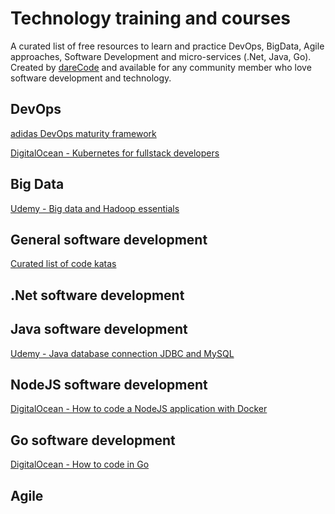 # Technology training and courses
A curated list of free resources to learn and practice DevOps, BigData, Agile approaches, Software Development and micro-services (.Net, Java, Go).
Created by [dareCode](https://www.darecode.com) and available for any community member who love software development and technology.

## DevOps

[adidas DevOps maturity framework](https://github.com/adidas/adidas-devops-maturity-framework/blob/master/framework/dmii.md)

[DigitalOcean - Kubernetes for fullstack developers](https://www.digitalocean.com/community/curriculums/kubernetes-for-full-stack-developers)


## Big Data
[Udemy - Big data and Hadoop essentials](https://www.udemy.com/course/big-data-and-hadoop-essentials-free-tutorial/)  

## General software development
[Curated list of code katas](https://github.com/gamontal/awesome-katas)

## .Net software development

## Java software development
[Udemy - Java database connection JDBC and MySQL](https://www.udemy.com/course/how-to-connect-java-jdbc-to-mysql)  

## NodeJS software development

[DigitalOcean - How to code a NodeJS application with Docker](https://www.digitalocean.com/community/tutorials/how-to-build-a-node-js-application-with-docker)


## Go software development

[DigitalOcean - How to code in Go](https://www.digitalocean.com/community/tutorial_series/how-to-code-in-go)


## Agile
